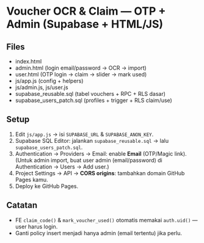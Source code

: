 # Voucher OCR & Claim — OTP + Admin (Supabase + HTML/JS)

## Files
- index.html
- admin.html (login email/password → OCR → import)
- user.html (OTP login → claim → slider → mark used)
- js/app.js (config + helpers)
- js/admin.js, js/user.js
- supabase_reusable.sql (tabel vouchers + RPC + RLS dasar)
- supabase_users_patch.sql (profiles + trigger + RLS claim/use)

## Setup
1) Edit `js/app.js` → isi `SUPABASE_URL` & `SUPABASE_ANON_KEY`.
2) Supabase SQL Editor: jalankan `supabase_reusable.sql` → lalu `supabase_users_patch.sql`.
3) Authentication → Providers → Email: enable **Email** (OTP/Magic link).  
   (Untuk admin import, buat user admin (email/password) di Authentication → Users → Add user.)
4) Project Settings → API → **CORS origins**: tambahkan domain GitHub Pages kamu.
5) Deploy ke GitHub Pages.

## Catatan
- FE `claim_code()` & `mark_voucher_used()` otomatis memakai `auth.uid()` — user harus login.
- Ganti policy insert menjadi hanya admin (email tertentu) jika perlu.

